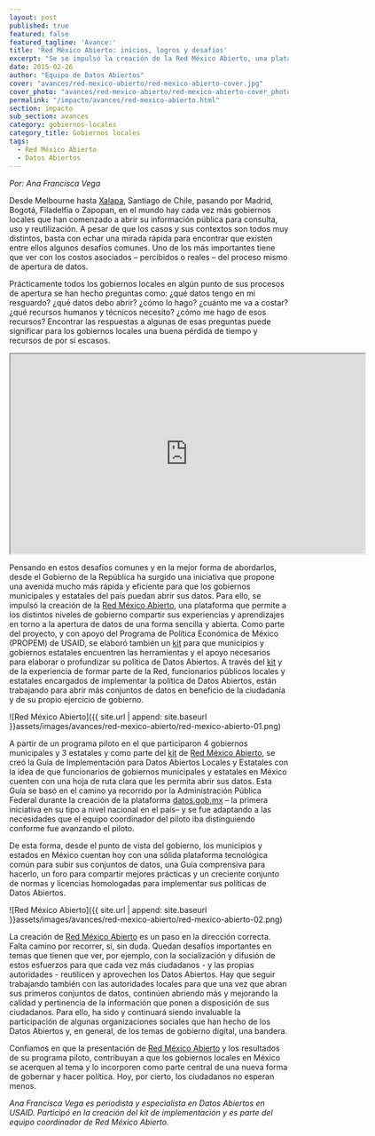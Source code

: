 ```yaml
---
layout: post
published: true
featured: false
featured_tagline: 'Avance:'
title: 'Red México Abierto: inicios, logros y desafíos'
excerpt: "Se se impulsó la creación de la Red México Abierto, una plataforma que permite a los distintos niveles de gobierno compartir sus experiencias y aprendizajes en torno a la apertura de datos de una forma sencilla y abierta."
date: 2015-02-26
author: "Equipo de Datos Abiertos"
cover: "avances/red-mexico-abierto/red-mexico-abierto-cover.jpg"
cover_photo: "avances/red-mexico-abierto/red-mexico-abierto-cover_photo.png"
permalink: "/impacto/avances/red-mexico-abierto.html"
section: impacto
sub_section: avances
category: gobiernos-locales
category_title: Gobiernos locales
tags:
  - Red México Abierto
  - Datos Abiertos
---
```


*Por: Ana Francisca Vega*

Desde Melbourne hasta [Xalapa](http://mxabierto.github.io/ng-ckan/#/instituciones/ayuntamiento-de-xalapa), Santiago de Chile, pasando por Madrid, Bogotá, Filadelfia o Zapopan, en el mundo hay cada vez más gobiernos locales que han comenzado a abrir su información pública para consulta, uso y reutilización. A pesar de que los casos y sus contextos son todos muy distintos, basta con echar una mirada rápida para encontrar que existen entre ellos algunos desafíos comunes. Uno de los más importantes tiene que ver con los costos asociados – percibidos o reales – del proceso mismo de apertura de datos.

Prácticamente todos los gobiernos locales en algún punto de sus procesos de apertura se han hecho preguntas como: ¿qué datos tengo en mi resguardo? ¿qué datos debo abrir? ¿cómo lo hago? ¿cuánto me va a costar? ¿qué recursos humanos  y técnicos necesito? ¿cómo me hago de esos recursos? Encontrar las respuestas a algunas de esas preguntas puede significar para los gobiernos locales una buena pérdida de tiempo y recursos de por sí escasos.


<iframe width="640" height="360" margin-top="60px" margin-bottom="60px" src="https://www.youtube.com/embed/S6vbBzaAUlM?rel=0&amp;controls=0&amp;showinfo=0" frameborder="40" allowfullscreen></iframe>


Pensando en estos desafíos comunes y en la mejor forma de abordarlos, desde el Gobierno de la República ha surgido una iniciativa que propone una avenida mucho más rápida y eficiente para que los gobiernos municipales y estatales del país puedan abrir sus datos. Para ello, se impulsó la creación de la [Red México Abierto](http://mxabierto.org), una plataforma que permite a los distintos niveles de gobierno compartir sus experiencias y aprendizajes en torno a la apertura de datos de una forma sencilla y abierta. Como parte del proyecto, y con apoyo del Programa de Política Económica de México (PROPEM) de USAID, se elaboró también un [kit](http://mxabierto.org/implementacion.html) para que municipios y gobiernos estatales encuentren las herramientas y el apoyo necesarios para elaborar o profundizar su política de Datos Abiertos. A través del [kit](http://mxabierto.org/implementacion.html) y de la experiencia de formar parte de la Red, funcionarios públicos locales y estatales encargados de implementar la política de Datos Abiertos, están trabajando para abrir más conjuntos de datos en beneficio de la ciudadanía y de su propio ejercicio de gobierno.

![Red México Abierto]({{ site.url | append: site.baseurl }}assets/images/avances/red-mexico-abierto/red-mexico-abierto-01.png)

A partir de un programa piloto en el que participaron 4 gobiernos municipales y 3 estatales y como parte del [kit](http://mxabierto.org/implementacion.html) de [Red México Abierto](http://mxabierto.org), se creó la Guía de Implementación para Datos Abiertos Locales y Estatales con la idea de que funcionarios de gobiernos municipales y estatales en México cuenten con una hoja de ruta clara que les permita abrir sus datos. Esta Guía se basó en el camino ya recorrido por la Administración Pública Federal durante la creación de la plataforma [datos.gob.mx](http://mxabierto.github.io/ng-ckan/#/instituciones) – la primera iniciativa en su tipo a nivel nacional en el país– y se fue adaptando a las necesidades que el equipo coordinador del piloto iba distinguiendo conforme fue avanzando el piloto.

De esta forma, desde el punto de vista del gobierno, los municipios y estados en México cuentan hoy con una sólida plataforma tecnológica común para subir sus conjuntos de datos, una Guía comprensiva para hacerlo, un foro para compartir mejores prácticas y un creciente conjunto de normas y licencias homologadas para implementar sus políticas de Datos Abiertos.

![Red México Abierto]({{ site.url | append: site.baseurl }}assets/images/avances/red-mexico-abierto/red-mexico-abierto-02.png)

La creación de [Red México Abierto](http://mxabierto.org) es un paso en la dirección correcta. Falta camino por recorrer, sí, sin duda. Quedan desafíos importantes en temas que tienen que ver, por ejemplo, con la socialización y difusión de estos esfuerzos para que cada vez más ciudadanos - y las propias autoridades - reutilicen y aprovechen los Datos Abiertos. Hay que seguir trabajando también con las autoridades locales para que una vez que abran sus primeros conjuntos de datos, continúen abriendo más y  mejorando la calidad y pertinencia de la información que ponen a disposición de sus ciudadanos. Para ello, ha sido y continuará siendo invaluable la participación de algunas organizaciones sociales que han hecho de los Datos Abiertos y, en general, de los temas de gobierno digital, una bandera.

Confiamos en que la presentación de [Red México Abierto](http://mxabierto.org) y los resultados de su programa piloto, contribuyan a que los gobiernos locales en México se acerquen al tema y lo incorporen como parte central de una nueva forma de gobernar y hacer política. Hoy, por cierto, los ciudadanos no esperan menos.

*Ana Francisca Vega es periodista y especialista en Datos Abiertos en USAID. Participó en la creación del kit de implementación y es parte del equipo coordinador de Red México Abierto.*

